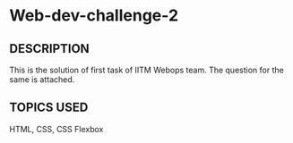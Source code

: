 # Web-dev-challenge-2
## DESCRIPTION
This is the solution of first task of IITM Webops team. The question for the same is attached.
## TOPICS USED
HTML, CSS, CSS Flexbox 

